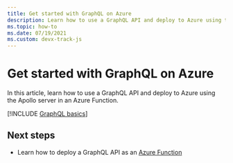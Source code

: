 ```yaml
---
title: Get started with GraphQL on Azure
description: Learn how to use a GraphQL API and deploy to Azure using the Apollo server in an Azure Function.  
ms.topic: how-to
ms.date: 07/19/2021
ms.custom: devx-track-js
---
```


# Get started with GraphQL on Azure

In this article, learn how to use a GraphQL API and deploy to Azure using the Apollo server in an Azure Function. 

[!INCLUDE [GraphQL basics](../../../includes/graphql-basics.md)]

## Next steps

* Learn how to deploy a GraphQL API as an [Azure Function](azure-function-hello-world.md)







